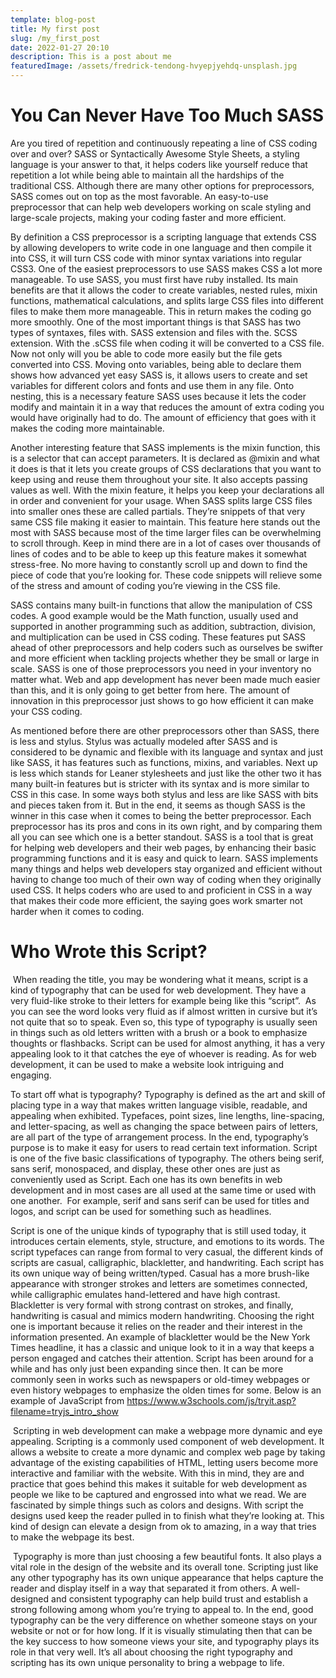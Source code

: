 ```yaml
---
template: blog-post
title: My first post
slug: /my_first_post
date: 2022-01-27 20:10
description: This is a post about me
featuredImage: /assets/fredrick-tendong-hvyepjyehdq-unsplash.jpg
---
```

<!--StartFragment-->

# **You Can Never Have Too Much SASS**

Are you tired of repetition and continuously repeating a line of CSS coding over and over? SASS or Syntactically Awesome Style Sheets, a styling language is your answer to that, it helps coders like yourself reduce that repetition a lot while being able to maintain all the hardships of the traditional CSS. Although there are many other options for preprocessors, SASS comes out on top as the most favorable. An easy-to-use preprocessor that can help web developers working on scale styling and large-scale projects, making your coding faster and more efficient.

By definition a CSS preprocessor is a scripting language that extends CSS by allowing developers to write code in one language and then compile it into CSS, it will turn CSS code with minor syntax variations into regular CSS3. One of the easiest preprocessors to use SASS makes CSS a lot more manageable. To use SASS, you must first have ruby installed. Its main benefits are that it allows the coder to create variables, nested rules, mixin functions, mathematical calculations, and splits large CSS files into different files to make them more manageable. This in return makes the coding go more smoothly. One of the most important things is that SASS has two types of syntaxes, files with. SASS extension and files with the. SCSS extension. With the .sCSS file when coding it will be converted to a CSS file. Now not only will you be able to code more easily but the file gets converted into CSS. Moving onto variables, being able to declare them shows how advanced yet easy SASS is, it allows users to create and set variables for different colors and fonts and use them in any file. Onto nesting, this is a necessary feature SASS uses because it lets the coder modify and maintain it in a way that reduces the amount of extra coding you would have originally had to do. The amount of efficiency that goes with it makes the coding more maintainable.

Another interesting feature that SASS implements is the mixin function, this is a selector that can accept parameters. It is declared as @mixin and what it does is that it lets you create groups of CSS declarations that you want to keep using and reuse them throughout your site. It also accepts passing values as well. With the mixin feature, it helps you keep your declarations all in order and convenient for your usage. When SASS splits large CSS files into smaller ones these are called partials. They’re snippets of that very same CSS file making it easier to maintain. This feature here stands out the most with SASS because most of the time larger files can be overwhelming to scroll through. Keep in mind there are in a lot of cases over thousands of lines of codes and to be able to keep up this feature makes it somewhat stress-free. No more having to constantly scroll up and down to find the piece of code that you’re looking for. These code snippets will relieve some of the stress and amount of coding you’re viewing in the CSS file.

SASS contains many built-in functions that allow the manipulation of CSS codes. A good example would be the Math function, usually used and supported in another programming such as addition, subtraction, division, and multiplication can be used in CSS coding. These features put SASS ahead of other preprocessors and help coders such as ourselves be swifter and more efficient when tackling projects whether they be small or large in scale. SASS is one of those preprocessors you need in your inventory no matter what. Web and app development has never been made much easier than this, and it is only going to get better from here. The amount of innovation in this preprocessor just shows to go how efficient it can make your CSS coding.

As mentioned before there are other preprocessors other than SASS, there is less and stylus. Stylus was actually modeled after SASS and is considered to be dynamic and flexible with its language and syntax and just like SASS, it has features such as functions, mixins, and variables. Next up is less which stands for Leaner stylesheets and just like the other two it has many built-in features but is stricter with its syntax and is more similar to CSS in this case. In some ways both stylus and less are like SASS with bits and pieces taken from it. But in the end, it seems as though SASS is the winner in this case when it comes to being the better preprocessor. Each preprocessor has its pros and cons in its own right, and by comparing them all you can see which one is a better standout. SASS is a tool that is great for helping web developers and their web pages, by enhancing their basic programming functions and it is easy and quick to learn. SASS implements many things and helps web developers stay organized and efficient without having to change too much of their own way of coding when they originally used CSS. It helps coders who are used to and proficient in CSS in a way that makes their code more efficient, the saying goes work smarter not harder when it comes to coding.   

<!--EndFragment-->

<!--StartFragment-->

# **Who Wrote this Script?**

 When reading the title, you may be wondering what it means, script is a kind of typography that can be used for web development. They have a very fluid-like stroke to their letters for example being like this “script”.  As you can see the word looks very fluid as if almost written in cursive but it’s not quite that so to speak. Even so, this type of typography is usually seen in things such as old letters written with a brush or a book to emphasize thoughts or flashbacks. Script can be used for almost anything, it has a very appealing look to it that catches the eye of whoever is reading. As for web development, it can be used to make a website look intriguing and engaging.

To start off what is typography? Typography is defined as the art and skill of placing type in a way that makes written language visible, readable, and appealing when exhibited. Typefaces, point sizes, line lengths, line-spacing, and letter-spacing, as well as changing the space between pairs of letters, are all part of the type of arrangement process. In the end, typography’s purpose is to make it easy for users to read certain text information. Script is one of the five basic classifications of typography. The others being serif, sans serif, monospaced, and display, these other ones are just as conveniently used as Script. Each one has its own benefits in web development and in most cases are all used at the same time or used with one another.  For example, serif and sans serif can be used for titles and logos, and script can be used for something such as headlines.

Script is one of the unique kinds of typography that is still used today, it introduces certain elements, style, structure, and emotions to its words. The script typefaces can range from formal to very casual, the different kinds of scripts are casual, calligraphic, blackletter, and handwriting. Each script has its own unique way of being written/typed. Casual has a more brush-like appearance with stronger strokes and letters are sometimes connected, while calligraphic emulates hand-lettered and have high contrast. Blackletter is very formal with strong contrast on strokes, and finally, handwriting is casual and mimics modern handwriting. Choosing the right one is important because it relies on the reader and their interest in the information presented. An example of blackletter would be the New York Times headline, it has a classic and unique look to it in a way that keeps a person engaged and catches their attention. Script has been around for a while and has only just been expanding since then. It can be more commonly seen in works such as newspapers or old-timey webpages or even history webpages to emphasize the olden times for some. Below is an example of JavaScript from <https://www.w3schools.com/js/tryit.asp?filename=tryjs_intro_show>

 Scripting in web development can make a webpage more dynamic and eye appealing. Scripting is a commonly used component of web development. It allows a website to create a more dynamic and complex web page by taking advantage of the existing capabilities of HTML, letting users become more interactive and familiar with the website. With this in mind, they are and practice that goes behind this makes it suitable for web development as people we like to be captured and engrossed into what we read. We are fascinated by simple things such as colors and designs. With script the designs used keep the reader pulled in to finish what they’re looking at. This kind of design can elevate a design from ok to amazing, in a way that tries to make the webpage its best.

 Typography is more than just choosing a few beautiful fonts. It also plays a vital role in the design of the website and its overall tone. Scripting just like any other typography has its own unique appearance that helps capture the reader and display itself in a way that separated it from others. A well-designed and consistent typography can help build trust and establish a strong following among whom you’re trying to appeal to. In the end, good typography can be the very difference on whether someone stays on your website or not or for how long. If it is visually stimulating then that can be the key success to how someone views your site, and typography plays its role in that very well. It’s all about choosing the right typography and scripting has its own unique personality to bring a webpage to life.

<!--EndFragment-->
